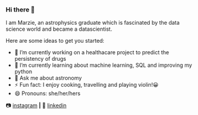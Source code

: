 ### Hi there 👋

I am Marzie, an astrophysics graduate which is fascinated by the data science world and became a datascientist. 

Here are some ideas to get you started:

- 🔭 I’m currently working on a healthacare project to predict the persistency of drugs 
- 🌱 I’m currently learning about machine learning, SQL and improving my python
- 💬 Ask me about astronomy
-  ⚡ Fun fact: I enjoy cooking, travelling and playing violin!😀 
- 😄 Pronouns: she/her/hers


📷 [instagram][instagram] **|** 
👔 [linkedin][linkedin]

[instagram]: https://www.instagram.com/mrz.h94/
[linkedin]: https://linkedin.com/in/smarziehho94
